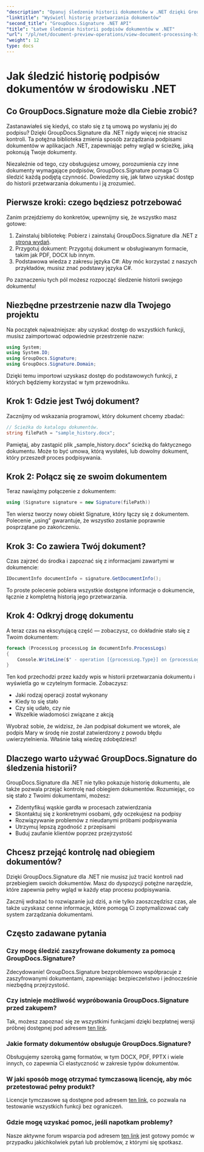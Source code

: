 ```yaml
---
"description": "Opanuj śledzenie historii dokumentów w .NET dzięki GroupDocs.Signature. Nasz przewodnik krok po kroku pomoże Ci monitorować procesy podpisywania i optymalizować zarządzanie przepływem pracy."
"linktitle": "Wyświetl historię przetwarzania dokumentów"
"second_title": "GroupDocs.Signature .NET API"
"title": "Łatwe śledzenie historii podpisów dokumentów w .NET"
"url": "/pl/net/document-preview-operations/view-document-processing-history/"
"weight": 12
type: docs
---
```

# Jak śledzić historię podpisów dokumentów w środowisku .NET

## Co GroupDocs.Signature może dla Ciebie zrobić?

Zastanawiałeś się kiedyś, co stało się z tą umową po wysłaniu jej do podpisu? Dzięki GroupDocs.Signature dla .NET nigdy więcej nie stracisz kontroli. Ta potężna biblioteka zmienia sposób zarządzania podpisami dokumentów w aplikacjach .NET, zapewniając pełny wgląd w ścieżkę, jaką pokonują Twoje dokumenty.

Niezależnie od tego, czy obsługujesz umowy, porozumienia czy inne dokumenty wymagające podpisów, GroupDocs.Signature pomaga Ci śledzić każdą podjętą czynność. Dowiedzmy się, jak łatwo uzyskać dostęp do historii przetwarzania dokumentu i ją zrozumieć.

## Pierwsze kroki: czego będziesz potrzebować

Zanim przejdziemy do konkretów, upewnijmy się, że wszystko masz gotowe:

1. Zainstaluj bibliotekę: Pobierz i zainstaluj GroupDocs.Signature dla .NET z [strona wydań](https://releases.groupdocs.com/signature/net/).
2. Przygotuj dokument: Przygotuj dokument w obsługiwanym formacie, takim jak PDF, DOCX lub innym.
3. Podstawowa wiedza z zakresu języka C#: Aby móc korzystać z naszych przykładów, musisz znać podstawy języka C#.

Po zaznaczeniu tych pól możesz rozpocząć śledzenie historii swojego dokumentu!

## Niezbędne przestrzenie nazw dla Twojego projektu

Na początek najważniejsze: aby uzyskać dostęp do wszystkich funkcji, musisz zaimportować odpowiednie przestrzenie nazw:

```csharp
using System;
using System.IO;
using GroupDocs.Signature;
using GroupDocs.Signature.Domain;
```

Dzięki temu importowi uzyskasz dostęp do podstawowych funkcji, z których będziemy korzystać w tym przewodniku.

## Krok 1: Gdzie jest Twój dokument?

Zacznijmy od wskazania programowi, który dokument chcemy zbadać:

```csharp
// Ścieżka do katalogu dokumentów.
string filePath = "sample_history.docx";
```

Pamiętaj, aby zastąpić plik „sample_history.docx” ścieżką do faktycznego dokumentu. Może to być umowa, którą wysłałeś, lub dowolny dokument, który przeszedł proces podpisywania.

## Krok 2: Połącz się ze swoim dokumentem

Teraz nawiążmy połączenie z dokumentem:

```csharp
using (Signature signature = new Signature(filePath))
```

Ten wiersz tworzy nowy obiekt Signature, który łączy się z dokumentem. Polecenie „using” gwarantuje, że wszystko zostanie poprawnie posprzątane po zakończeniu.

## Krok 3: Co zawiera Twój dokument?

Czas zajrzeć do środka i zapoznać się z informacjami zawartymi w dokumencie:

```csharp
IDocumentInfo documentInfo = signature.GetDocumentInfo();
```

To proste polecenie pobiera wszystkie dostępne informacje o dokumencie, łącznie z kompletną historią jego przetwarzania.

## Krok 4: Odkryj drogę dokumentu

A teraz czas na ekscytującą część — zobaczysz, co dokładnie stało się z Twoim dokumentem:

```csharp
foreach (ProcessLog processLog in documentInfo.ProcessLogs)
{
    Console.WriteLine($" - operation [{processLog.Type}] on {processLog.Date.ToShortDateString()}. Succeeded/Failed {processLog.Succeeded}/{processLog.Failed}. Message: {processLog.Message}");
}
```

Ten kod przechodzi przez każdy wpis w historii przetwarzania dokumentu i wyświetla go w czytelnym formacie. Zobaczysz:
- Jaki rodzaj operacji został wykonany
- Kiedy to się stało
- Czy się udało, czy nie
- Wszelkie wiadomości związane z akcją

Wyobraź sobie, że widzisz, że Jan podpisał dokument we wtorek, ale podpis Mary w środę nie został zatwierdzony z powodu błędu uwierzytelnienia. Właśnie taką wiedzę zdobędziesz!

## Dlaczego warto używać GroupDocs.Signature do śledzenia historii?

GroupDocs.Signature dla .NET nie tylko pokazuje historię dokumentu, ale także pozwala przejąć kontrolę nad obiegiem dokumentów. Rozumiejąc, co się stało z Twoimi dokumentami, możesz:

- Zidentyfikuj wąskie gardła w procesach zatwierdzania
- Skontaktuj się z konkretnymi osobami, gdy oczekujesz na podpisy
- Rozwiązywanie problemów z nieudanymi próbami podpisywania
- Utrzymuj lepszą zgodność z przepisami
- Buduj zaufanie klientów poprzez przejrzystość

## Chcesz przejąć kontrolę nad obiegiem dokumentów?

Dzięki GroupDocs.Signature dla .NET nie musisz już tracić kontroli nad przebiegiem swoich dokumentów. Masz do dyspozycji potężne narzędzie, które zapewnia pełny wgląd w każdy etap procesu podpisywania.

Zacznij wdrażać to rozwiązanie już dziś, a nie tylko zaoszczędzisz czas, ale także uzyskasz cenne informacje, które pomogą Ci zoptymalizować cały system zarządzania dokumentami.

## Często zadawane pytania

### Czy mogę śledzić zaszyfrowane dokumenty za pomocą GroupDocs.Signature?

Zdecydowanie! GroupDocs.Signature bezproblemowo współpracuje z zaszyfrowanymi dokumentami, zapewniając bezpieczeństwo i jednocześnie niezbędną przejrzystość.

### Czy istnieje możliwość wypróbowania GroupDocs.Signature przed zakupem?

Tak, możesz zapoznać się ze wszystkimi funkcjami dzięki bezpłatnej wersji próbnej dostępnej pod adresem [ten link](https://releases.groupdocs.com/).

### Jakie formaty dokumentów obsługuje GroupDocs.Signature?

Obsługujemy szeroką gamę formatów, w tym DOCX, PDF, PPTX i wiele innych, co zapewnia Ci elastyczność w zakresie typów dokumentów.

### W jaki sposób mogę otrzymać tymczasową licencję, aby móc przetestować pełny produkt?

Licencje tymczasowe są dostępne pod adresem [ten link](https://purchase.groupdocs.com/temporary-license/), co pozwala na testowanie wszystkich funkcji bez ograniczeń.

### Gdzie mogę uzyskać pomoc, jeśli napotkam problemy?

Nasze aktywne forum wsparcia pod adresem [ten link](https://forum.groupdocs.com/c/signature/13) jest gotowy pomóc w przypadku jakichkolwiek pytań lub problemów, z którymi się spotkasz.
